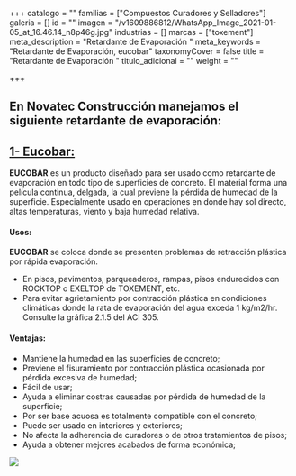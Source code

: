+++
catalogo = ""
familias = ["Compuestos Curadores y Selladores"]
galeria = []
id = ""
imagen = "/v1609886812/WhatsApp_Image_2021-01-05_at_16.46.14_n8p46g.jpg"
industrias = []
marcas = ["toxement"]
meta_description = "Retardante de Evaporación "
meta_keywords = "Retardante de Evaporación, eucobar"
taxonomyCover = false
title = "Retardante de Evaporación "
titulo_adicional = ""
weight = ""

+++
## En Novatec Construcción manejamos el siguiente retardante de evaporación:

## [**1- Eucobar:**](https://www.toxement.com.co/productos/portafolio/compuestos-curadores-y-selladores/retardante-de-evaporaci%C3%B3n/?prodId=1405)

**EUCOBAR** es un producto diseñado para ser usado como retardante de evaporación en todo tipo de superficies de concreto. El material forma una película continua, delgada, la cual previene la pérdida de humedad de la superficie. Especialmente usado en operaciones en donde hay sol directo, altas temperaturas, viento y baja humedad relativa.

#### **Usos:**

**EUCOBAR** se coloca donde se presenten problemas de retracción plástica por rápida evaporación.

* En pisos, pavimentos, parqueaderos, rampas, pisos endurecidos con ROCKTOP o EXELTOP de TOXEMENT, etc.
* Para evitar agrietamiento por contracción plástica en condiciones climáticas donde la rata de evaporación del agua exceda 1 kg/m2/hr. Consulte la gráfica 2.1.5 del ACI 305.

#### **Ventajas:**

* Mantiene la humedad en las superficies de concreto;
* Previene el fisuramiento por contracción plástica ocasionada por pérdida excesiva de humedad;
* Fácil de usar;
* Ayuda a eliminar costras causadas por pérdida de humedad de la superficie;
* Por ser base acuosa es totalmente compatible con el concreto;
* Puede ser usado en interiores y exteriores;
* No afecta la adherencia de curadores o de otros tratamientos de pisos;
* Ayuda a obtener mejores acabados de forma económica;

![](https://res.cloudinary.com/drnun7bay/image/upload/v1609886812/WhatsApp_Image_2021-01-05_at_16.46.14_n8p46g.jpg)